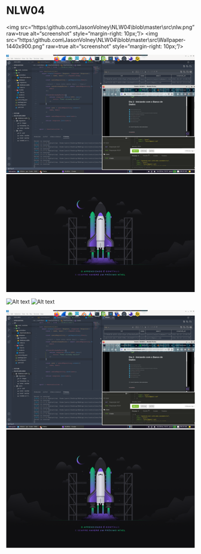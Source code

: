 # NLW04

<img src=“https:\\github.com\JasonVolney\NLW04\blob\master\src\nlw.png” raw=true alt=“screenshot” style=“margin-right: 10px;”/>
<img src=“https:\\github.com\JasonVolney\NLW04\blob\master\src\Wallpaper-1440x900.png” raw=true alt=“screenshot” style=“margin-right: 10px;”/>

![Alt text](src\nlw.png?raw=true "printscreen")
![Alt text](src\Wallpaper-1440x900.png?raw=true "Wallpaper NLW")

![Alt text](https:\\github.com\JasonVolney\NLW04\blob\master\src\nlw.png "printscreen")
![Alt text](https:\\github.com\JasonVolney\NLW04\blob\master\src\Wallpaper-1440x900.png "Wallpaper NLW")

![Alt text](src/nlw.png?raw=true "printscreen")
![Alt text](src/Wallpaper-1440x900.png?raw=true "bannerNLW")

